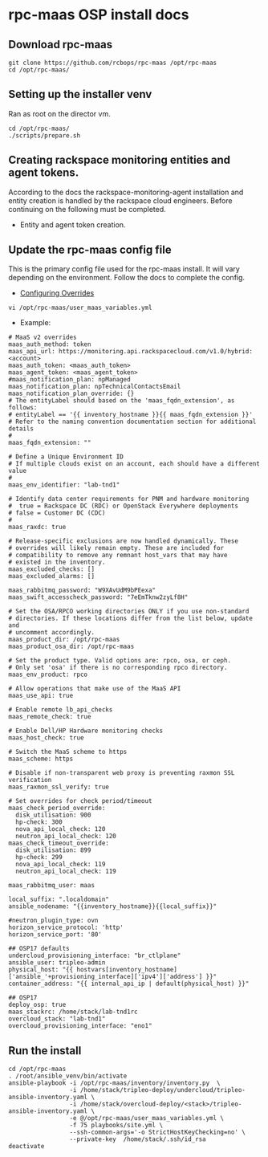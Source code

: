 
# rpc-maas OSP install docs

## Download rpc-maas

```
git clone https://github.com/rcbops/rpc-maas /opt/rpc-maas
cd /opt/rpc-maas/
```

## Setting up the installer venv

Ran as root on the director vm.
```
cd /opt/rpc-maas/
./scripts/prepare.sh
```

## Creating rackspace monitoring entities and agent tokens.

According to the docs the rackspace-monitoring-agent installation and entity creation is handled by the rackspace cloud engineers. Before continuing on the following must be completed.

* Entity and agent token creation.

## Update the rpc-maas config file

This is the primary config file used for the rpc-maas install.  It will vary depending on the environment. Follow the docs to complete the config.
* [Configuring Overrides](https://pages.github.rackspace.com/rpc-internal/docs-rpc/master/rpc-monitoring-internal/monitoring-impl/monitoring-internal.html#step-2-configuring-overrides) 

```
vi /opt/rpc-maas/user_maas_variables.yml
```

* Example:
```
# MaaS v2 overrides
maas_auth_method: token
maas_api_url: https://monitoring.api.rackspacecloud.com/v1.0/hybrid:<account>
maas_auth_token: <maas_auth_token>
maas_agent_token: <maas_agent_token>
#maas_notification_plan: npManaged
maas_notification_plan: npTechnicalContactsEmail
maas_notification_plan_override: {}
# The entityLabel should based on the 'maas_fqdn_extension', as follows:
# entityLabel == '{{ inventory_hostname }}{{ maas_fqdn_extension }}'
# Refer to the naming convention documentation section for additional details
#
maas_fqdn_extension: ""

# Define a Unique Environment ID
# If multiple clouds exist on an account, each should have a different value
#
maas_env_identifier: "lab-tnd1"

# Identify data center requirements for PNM and hardware monitoring
#  true = Rackspace DC (RDC) or OpenStack Everywhere deployments
# false = Customer DC (CDC)
#
maas_raxdc: true

# Release-specific exclusions are now handled dynamically. These
# overrides will likely remain empty. These are included for
# compatibility to remove any remnant host_vars that may have
# existed in the inventory.
maas_excluded_checks: []
maas_excluded_alarms: []

maas_rabbitmq_password: "W9XAvUdM9bPEexa"
maas_swift_accesscheck_password: "7eEmTknw2zyLf8H"

# Set the OSA/RPCO working directories ONLY if you use non-standard
# directories. If these locations differ from the list below, update and
# uncomment accordingly.
maas_product_dir: /opt/rpc-maas
maas_product_osa_dir: /opt/rpc-maas

# Set the product type. Valid options are: rpco, osa, or ceph.
# Only set 'osa' if there is no corresponding rpco directory.
maas_env_product: rpco

# Allow operations that make use of the MaaS API
maas_use_api: true

# Enable remote lb_api_checks
maas_remote_check: true

# Enable Dell/HP Hardware monitoring checks
maas_host_check: true

# Switch the MaaS scheme to https
maas_scheme: https

# Disable if non-transparent web proxy is preventing raxmon SSL verification
maas_raxmon_ssl_verify: true

# Set overrides for check period/timeout
maas_check_period_override:
  disk_utilisation: 900
  hp-check: 300
  nova_api_local_check: 120
  neutron_api_local_check: 120
maas_check_timeout_override:
  disk_utilisation: 899
  hp-check: 299
  nova_api_local_check: 119
  neutron_api_local_check: 119

maas_rabbitmq_user: maas

local_suffix: ".localdomain"
ansible_nodename: "{{inventory_hostname}}{{local_suffix}}"

#neutron_plugin_type: ovn
horizon_service_protocol: 'http'
horizon_service_port: '80'

## OSP17 defaults
undercloud_provisioning_interface: "br_ctlplane"
ansible_user: tripleo-admin
physical_host: "{{ hostvars[inventory_hostname]['ansible_'+provisioning_interface]['ipv4']['address'] }}"
container_address: "{{ internal_api_ip | default(physical_host) }}"

## OSP17
deploy_osp: true
maas_stackrc: /home/stack/lab-tnd1rc
overcloud_stack: "lab-tnd1"
overcloud_provisioning_interface: "eno1"
```

## Run the install
```
cd /opt/rpc-maas
. /root/ansible_venv/bin/activate
ansible-playbook -i /opt/rpc-maas/inventory/inventory.py  \
                 -i /home/stack/tripleo-deploy/undercloud/tripleo-ansible-inventory.yaml \
                 -i /home/stack/overcloud-deploy/<stack>/tripleo-ansible-inventory.yaml \
                 -e @/opt/rpc-maas/user_maas_variables.yml \
                 -f 75 playbooks/site.yml \
                 --ssh-common-args='-o StrictHostKeyChecking=no' \
                 --private-key  /home/stack/.ssh/id_rsa
deactivate
```
